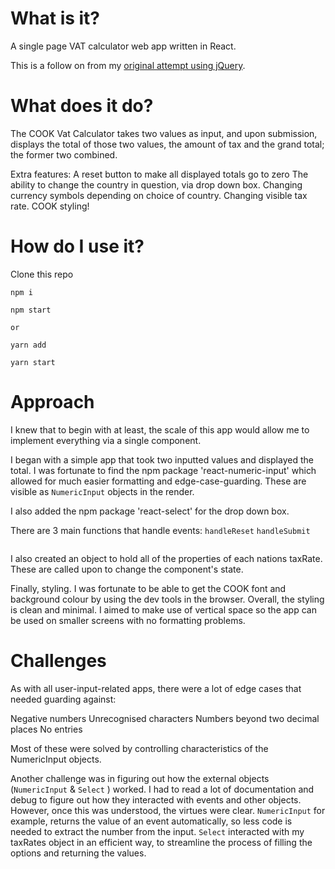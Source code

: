 # What is it?

A single page VAT calculator web app written in React.

This is a follow on from my [original attempt using jQuery](https://github.com/wemsteral/COOKvatCalculator).

# What does it do?

The COOK Vat Calculator takes two values as input, and upon submission, displays the total of those two values, the amount of tax and the grand total; the former two combined.

Extra features:
A reset button to make all displayed totals go to zero
The ability to change the country in question, via drop down box.
Changing currency symbols depending on choice of country.
Changing visible tax rate.
COOK styling!

# How do I use it?

Clone this repo

```
npm i

npm start

or

yarn add

yarn start
```

# Approach

I knew that to begin with at least, the scale of this app would allow me to implement everything via a single component.

I began with a simple app that took two inputted values and displayed the total. I was fortunate to find the npm package 'react-numeric-input' which allowed for much easier formatting and edge-case-guarding. These are visible as `NumericInput` objects in the render.

I also added the npm package 'react-select' for the drop down box.

There are 3 main functions that handle events:
`handleReset`
`handleSubmit`

```selectChange

```

I also created an object to hold all of the properties of each nations taxRate. These are called upon to change the component's state.

Finally, styling. I was fortunate to be able to get the COOK font and background colour by using the dev tools in the browser. Overall, the styling is clean and minimal. I aimed to make use of vertical space so the app can be used on smaller screens with no formatting problems.

# Challenges

As with all user-input-related apps, there were a lot of edge cases that needed guarding against:

Negative numbers
Unrecognised characters
Numbers beyond two decimal places
No entries

Most of these were solved by controlling characteristics of the NumericInput objects.

Another challenge was in figuring out how the external objects (`NumericInput` & `Select` ) worked. I had to read a lot of documentation and debug to figure out how they interacted with events and other objects. However, once this was understood, the virtues were clear. `NumericInput` for example, returns the value of an event automatically, so less code is needed to extract the number from the input. `Select` interacted with my taxRates object in an efficient way, to streamline the process of filling the options and returning the values.
